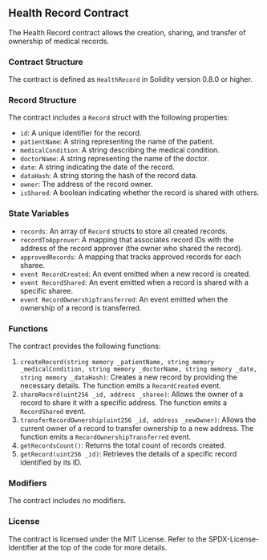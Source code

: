 ## Health Record Contract

The Health Record contract allows the creation, sharing, and transfer of ownership of medical records.

### Contract Structure

The contract is defined as `HealthRecord` in Solidity version 0.8.0 or higher.

### Record Structure

The contract includes a `Record` struct with the following properties:

- `id`: A unique identifier for the record.
- `patientName`: A string representing the name of the patient.
- `medicalCondition`: A string describing the medical condition.
- `doctorName`: A string representing the name of the doctor.
- `date`: A string indicating the date of the record.
- `dataHash`: A string storing the hash of the record data.
- `owner`: The address of the record owner.
- `isShared`: A boolean indicating whether the record is shared with others.

### State Variables

- `records`: An array of `Record` structs to store all created records.
- `recordToApprover`: A mapping that associates record IDs with the address of the record approver (the owner who shared the record).
- `approvedRecords`: A mapping that tracks approved records for each sharee.
- `event RecordCreated`: An event emitted when a new record is created.
- `event RecordShared`: An event emitted when a record is shared with a specific sharee.
- `event RecordOwnershipTransferred`: An event emitted when the ownership of a record is transferred.

### Functions

The contract provides the following functions:

1. `createRecord(string memory _patientName, string memory _medicalCondition, string memory _doctorName, string memory _date, string memory _dataHash)`: Creates a new record by providing the necessary details. The function emits a `RecordCreated` event.
2. `shareRecord(uint256 _id, address _sharee)`: Allows the owner of a record to share it with a specific address. The function emits a `RecordShared` event.
3. `transferRecordOwnership(uint256 _id, address _newOwner)`: Allows the current owner of a record to transfer ownership to a new address. The function emits a `RecordOwnershipTransferred` event.
4. `getRecordsCount()`: Returns the total count of records created.
5. `getRecord(uint256 _id)`: Retrieves the details of a specific record identified by its ID.

### Modifiers

The contract includes no modifiers.

### License

The contract is licensed under the MIT License. Refer to the SPDX-License-Identifier at the top of the code for more details.
